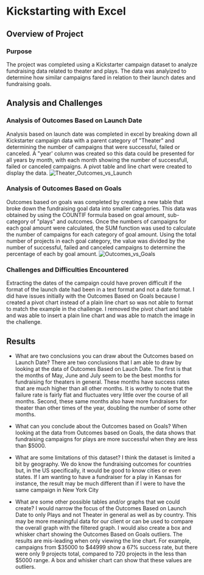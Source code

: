 # Kickstarting with Excel

## Overview of Project

### Purpose
The project was completed using a Kickstarter campaign dataset to analyze fundraising data related to theater and plays. The data was analyized to determine how similar campaigns fared in relation to their launch dates and fundraising goals.

## Analysis and Challenges

### Analysis of Outcomes Based on Launch Date
Analysis based on launch date was completed in excel by breaking down all Kickstarter campaign data with a parent category of "Theater" and determining the number of campaigns that were successful, failed or canceled. A "year' column was created so this data could be presented for all years by month, with each month showing the number of successfull, failed or canceled campaigns. A pivot table and line chart were created to display the data.
![Theater_Outcomes_vs_Launch](https://user-images.githubusercontent.com/80215894/110994740-40528a80-8347-11eb-86db-002850162a92.png)

### Analysis of Outcomes Based on Goals
Outcomes based on goals was completed by creating a new table that broke down the fundraising goal data into smaller categories. This data was obtained by using the COUNTIF formula based on goal amount, sub-category of "plays" and outcomes. Once the numbers of campaigns for each goal amount were calculated, the SUM function was used to calculate the number of campaigns for each category of goal amount. Using the total number of projects in each goal category, the value was divided by the number of successful, failed and canceled campaigns to determine the percentage of each by goal amount. 
![Outcomes_vs_Goals](https://user-images.githubusercontent.com/80215894/110994746-43e61180-8347-11eb-8e23-c6f24ad7bfe5.png)

### Challenges and Difficulties Encountered
Extracting the dates of the campaign could have proven difficult if the format of the launch date had been in a text format and not a date format. I did have issues initially with the Outcomes Based on Goals because I created a pivot chart instead of a plain line chart so was not able to format to match the example in the challenge. I removed the pivot chart and table and was able to insert a plain line chart and was able to match the image in the challenge.

## Results

- What are two conclusions you can draw about the Outcomes based on Launch Date? There are two conclusions that I am able to draw by looking at the data of Outcomes Based on Lauch Date. The first is that the months of May, June and July seem to be the best months for fundraising for theaters in general. These months have success rates that are much higher than all other months. It is worthy to note that the failure rate is fairly flat and fluctuates very little over the course of all months. Second, these same months also have more fundraisers for theater than other times of the year, doubling the number of some other months.

- What can you conclude about the Outcomes based on Goals? When looking at the data from Outcomes based on Goals, the data shows that fundraising campaigns for plays are more successful when they are less than $5000.

- What are some limitations of this dataset? I think the dataset is limited a bit by geography. We do know the fundraising outcomes for countries but, in the US specifically, it would be good to know cities or even states. If I am wanting to have a fundraiser for a play in Kansas for instance, the result may be much different than if I were to have the same campaign in New York City

- What are some other possible tables and/or graphs that we could create? I would narrow the focus of the Outcomes Based on Launch Date to only Plays and not Theater in general as well as by country. This may be more meaningful data for our client or can be used to compare the overall graph with the filtered graph. I would also create a box and whisker chart showing the Outcomes Based on Goals outliers. The results are mis-leading when only viewing the line chart. For example, campaigns from $35000 to $44999 show a 67% success rate, but there were only 9 projects total, compared to 720 projects in the less than $5000 range. A box and whisker chart can show that these values are outliers.
